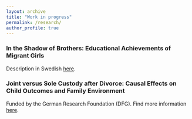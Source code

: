```yaml
---
layout: archive
title: "Work in progress"
permalink: /research/
author_profile: true
---
```


### In the Shadow of Brothers: Educational Achievements of Migrant Girls
Description in Swedish [here](https://www.ifau.se/Forskning/Pa-gang/Utbildningspolitik/hur-paverkas-barn-med-invandrarbakgrund-av-att-borja-skolan-tidigare/).

### Joint versus Sole Custody after Divorce: Causal Effects on Child Outcomes and Family Environment
Funded by the German Research Foundation (DFG). Find more information [here](https://www.ifo.de/en/project/2021-07-01/joint-versus-sole-custody-after-divorce-causal-effects-child-outcomes-and-family). 

